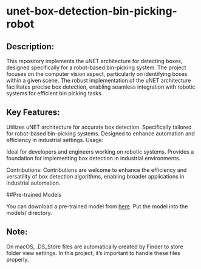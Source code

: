# unet-box-detection-bin-picking-robot

## Description:

This repository implements the uNET architecture for detecting boxes, designed specifically for a robot-based bin-picking system. The project focuses on the computer vision aspect, particularly on identifying boxes within a given scene. The robust implementation of the uNET architecture facilitates precise box detection, enabling seamless integration with robotic systems for efficient bin picking tasks.

## Key Features:

Utilizes uNET architecture for accurate box detection. Specifically tailored for robot-based bin-picking systems. Designed to enhance automation and efficiency in industrial settings. Usage:

Ideal for developers and engineers working on robotic systems. Provides a foundation for implementing box detection in industrial environments.

Contributions: Contributions are welcome to enhance the efficiency and versatility of box detection algorithms, enabling broader applications in industrial automation.

##Pre-trained Models

You can download a pre-trained model from [here](https://drive.google.com/drive/folders/1IqzhYTVRCKMf9H5HM1tTR5l0xi1sbiqP?usp=sharing). Put the model into the models/ directory.

## Note: 

On macOS, .DS_Store files are automatically created by Finder to store folder view settings. In this project, it’s important to handle these files properly.

